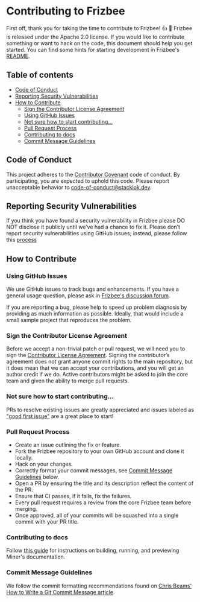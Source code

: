 
# Contributing to Frizbee
First off, thank you for taking the time to contribute to Frizbee! :+1: :tada: Frizbee is released under the Apache 2.0 license. If you would like to contribute something or want to hack on the code, this document should help you get started. You can find some hints for starting development in Frizbee's  [README](https://github.com/stacklok/frizbee/blob/main/README.md).

## Table of contents 
- [Code of Conduct](#code-of-conduct)
- [Reporting Security Vulnerabilities](#reporting-security-vulnerabilities)
- [How to Contribute](#how-to-contribute)
  - [Sign the Contributor License Agreement](#sign-the-contributor-license-agreement)
  - [Using GitHub Issues](#using-github-issues)
  - [Not sure how to start contributing...](#not-sure-how-to-start-contributing)
  - [Pull Request Process](#pull-request-process)
  - [Contributing to docs](#contributing-to-docs)
  - [Commit Message Guidelines](#commit-message-guidelines)
  

## Code of Conduct
This project adheres to the [Contributor Covenant](https://github.com/stacklok/frizbee/blob/main/CODE_OF_CONDUCT.md) code of conduct. By participating, you are expected to uphold this code. Please report unacceptable behavior to code-of-conduct@stacklok.dev.

## Reporting Security Vulnerabilities

If you think you have found a security vulnerability in Frizbee please DO NOT disclose it publicly until we’ve had a chance to fix it. Please don’t report security vulnerabilities using GitHub issues; instead, please follow this [process](https://github.com/stacklok/frizbee/blob/main/SECURITY.md)

## How to Contribute

### Using GitHub Issues
We use GitHub issues to track bugs and enhancements. If you have a general usage question, please ask in [Frizbee's discussion forum](https://discord.com/invite/RkzVuTp3WK). 

If you are reporting a bug, please help to speed up problem diagnosis by providing as much information as possible. Ideally, that would include a small sample project that reproduces the problem.

### Sign the Contributor License Agreement
Before we accept a non-trivial patch or pull request, we will need you to sign the [Contributor License Agreement](https://cla-assistant.io/stacklok/frizbee). Signing the contributor’s agreement does not grant anyone commit rights to the main repository, but it does mean that we can accept your contributions, and you will get an author credit if we do. Active contributors might be asked to join the core team and given the ability to merge pull requests.

### Not sure how to start contributing...
PRs to resolve existing issues are greatly appreciated and issues labeled as ["good first issue"](https://github.com/stacklok/frizbee/issues?q=is%3Aopen+is%3Aissue+label%3A%22good+first+issue%22) are a great place to start!

### Pull Request Process
* Create an issue outlining the fix or feature.
* Fork the Frizbee repository to your own GitHub account and clone it locally.
* Hack on your changes.
* Correctly format your commit messages, see [Commit Message Guidelines](#Commit-Message-Guidelines) below.
* Open a PR by ensuring the title and its description reflect the content of the PR.
* Ensure that CI passes, if it fails, fix the failures.
* Every pull request requires a review from the core Frizbee team before merging.
* Once approved, all of your commits will be squashed into a single commit with your PR title.

### Contributing to docs
Follow [this guide](https://github.com/stacklok/frizbee/blob/main/docs/README.md) for instructions on building, running, and previewing Miner's documentation.

### Commit Message Guidelines
We follow the commit formatting recommendations found on [Chris Beams' How to Write a Git Commit Message article](https://chris.beams.io/posts/git-commit/).
